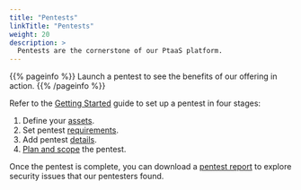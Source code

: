 ```yaml
---
title: "Pentests"
linkTitle: "Pentests"
weight: 20
description: >
  Pentests are the cornerstone of our PtaaS platform.
---
```


{{% pageinfo %}}
Launch a pentest to see the benefits of our offering in action.
{{% /pageinfo %}}

Refer to the [Getting Started](/getting-started/) guide to set up a pentest in four stages:

1. Define your [assets](/getting-started/assets/).
1. Set pentest [requirements](/getting-started/pentest-objectives/).
1. Add pentest [details](/getting-started/details/).
1. [Plan and scope](/getting-started/planning/) the pentest.

Once the pentest is complete, you can download a [pentest report](./reports/) to explore security issues that our pentesters found.
